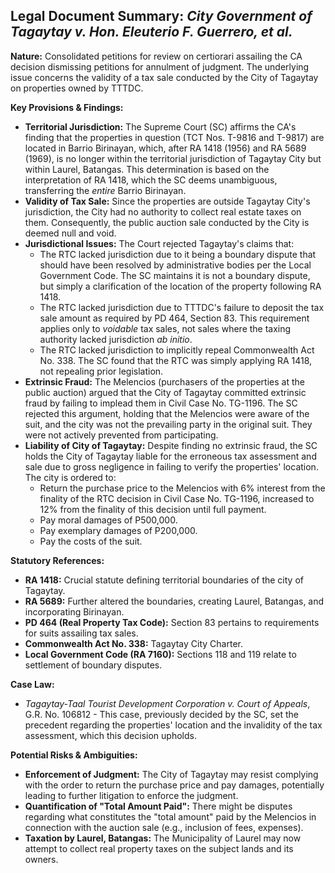## Legal Document Summary: *City Government of Tagaytay v. Hon. Eleuterio F. Guerrero, et al.*

**Nature:** Consolidated petitions for review on certiorari assailing the CA decision dismissing petitions for annulment of judgment. The underlying issue concerns the validity of a tax sale conducted by the City of Tagaytay on properties owned by TTTDC.

**Key Provisions & Findings:**

*   **Territorial Jurisdiction:** The Supreme Court (SC) affirms the CA's finding that the properties in question (TCT Nos. T-9816 and T-9817) are located in Barrio Birinayan, which, after RA 1418 (1956) and RA 5689 (1969), is no longer within the territorial jurisdiction of Tagaytay City but within Laurel, Batangas. This determination is based on the interpretation of RA 1418, which the SC deems unambiguous, transferring the *entire* Barrio Birinayan.
*   **Validity of Tax Sale:** Since the properties are outside Tagaytay City's jurisdiction, the City had no authority to collect real estate taxes on them. Consequently, the public auction sale conducted by the City is deemed null and void.
*   **Jurisdictional Issues:** The Court rejected Tagaytay's claims that:
    *   The RTC lacked jurisdiction due to it being a boundary dispute that should have been resolved by administrative bodies per the Local Government Code. The SC maintains it is not a boundary dispute, but simply a clarification of the location of the property following RA 1418.
    *   The RTC lacked jurisdiction due to TTTDC's failure to deposit the tax sale amount as required by PD 464, Section 83. This requirement applies only to *voidable* tax sales, not sales where the taxing authority lacked jurisdiction *ab initio*.
    *   The RTC lacked jurisdiction to implicitly repeal Commonwealth Act No. 338. The SC found that the RTC was simply applying RA 1418, not repealing prior legislation.
*   **Extrinsic Fraud:** The Melencios (purchasers of the properties at the public auction) argued that the City of Tagaytay committed extrinsic fraud by failing to implead them in Civil Case No. TG-1196. The SC rejected this argument, holding that the Melencios were aware of the suit, and the city was not the prevailing party in the original suit. They were not actively prevented from participating.
*   **Liability of City of Tagaytay:** Despite finding no extrinsic fraud, the SC holds the City of Tagaytay liable for the erroneous tax assessment and sale due to gross negligence in failing to verify the properties' location.  The city is ordered to:
    *   Return the purchase price to the Melencios with 6% interest from the finality of the RTC decision in Civil Case No. TG-1196, increased to 12% from the finality of this decision until full payment.
    *   Pay moral damages of P500,000.
    *   Pay exemplary damages of P200,000.
    *   Pay the costs of the suit.

**Statutory References:**

*   **RA 1418:** Crucial statute defining territorial boundaries of the city of Tagaytay.
*   **RA 5689:** Further altered the boundaries, creating Laurel, Batangas, and incorporating Birinayan.
*   **PD 464 (Real Property Tax Code):** Section 83 pertains to requirements for suits assailing tax sales.
*   **Commonwealth Act No. 338:** Tagaytay City Charter.
*   **Local Government Code (RA 7160):** Sections 118 and 119 relate to settlement of boundary disputes.

**Case Law:**

*   *Tagaytay-Taal Tourist Development Corporation v. Court of Appeals*, G.R. No. 106812 - This case, previously decided by the SC, set the precedent regarding the properties' location and the invalidity of the tax assessment, which this decision upholds.

**Potential Risks & Ambiguities:**

*   **Enforcement of Judgment:** The City of Tagaytay may resist complying with the order to return the purchase price and pay damages, potentially leading to further litigation to enforce the judgment.
*   **Quantification of "Total Amount Paid":** There might be disputes regarding what constitutes the "total amount" paid by the Melencios in connection with the auction sale (e.g., inclusion of fees, expenses).
*   **Taxation by Laurel, Batangas:** The Municipality of Laurel may now attempt to collect real property taxes on the subject lands and its owners.
